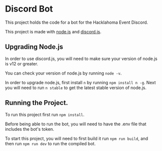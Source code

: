 # Discord Bot

This project holds the code for a bot for the Hacklahoma Event Discord.

This project is made with [node.js](https://nodejs.org/) and [discord.js](https://discord.js.org/).

## Upgrading Node.js

In order to use discord.js, you will need to make sure your version of node.js is v12 or greater.

You can check your version of node.js by running `node -v`.

In order to upgrade node.js, first install `n` by running `npm install n -g`.
Next you will need to run `n stable` to get the latest stable version of node.js.


## Running the Project.

To run this project first run `npm install`.

Before being able to run the bot, you will need to have 
the .env file that includes the bot's token.

To start this project, you will need to first build it run `npm run build`, and then run `npm run dev` to run the compiled bot. 
